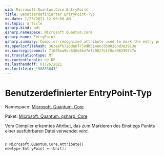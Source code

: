 ```yaml
---
uid: Microsoft.Quantum.Core.EntryPoint
title: Benutzerdefinierter EntryPoint-Typ
ms.date: 1/23/2021 12:00:00 AM
ms.topic: article
qsharp.kind: udt
qsharp.namespace: Microsoft.Quantum.Core
qsharp.name: EntryPoint
qsharp.summary: Compiler-recognized attribute used to mark the entry point of an executable.
ms.openlocfilehash: 363eaf6726da8f750db514e6cdb00263d3e2913e
ms.sourcegitcommit: 71605ea9cc630e84e7ef29027e1f0ea06299747e
ms.translationtype: MT
ms.contentlocale: de-DE
ms.lasthandoff: 01/26/2021
ms.locfileid: "98853643"
---
```

# <a name="entrypoint-user-defined-type"></a>Benutzerdefinierter EntryPoint-Typ

Namespace: [Microsoft. Quantum. Core](xref:Microsoft.Quantum.Core)

Paket: [Microsoft. Quantum. qsharp. Core](https://nuget.org/packages/Microsoft.Quantum.QSharp.Core)


Vom Compiler erkanntes Attribut, das zum Markieren des Einstiegs Punkts einer ausführbaren Datei verwendet wird.

```qsharp

@ Microsoft.Quantum.Core.Attribute()
newtype EntryPoint = (Unit);
```

